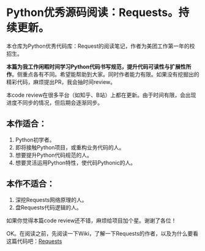 # Python优秀源码阅读：Requests。持续更新。

本仓库为Python优秀代码库：Request的阅读笔记，作者为美团工作第一年的校招生。

**本篇为我工作闲暇时间学习Python代码书写规范，提升代码可读性与扩展性所作**。侧重点各有不同。希望能帮助到大家。同时作者能力有限。如果没有挖掘出的精彩代码，麻烦提出PR，我会抽时间review。

本code review在很多平台（如知乎、B站）上都在更新。由于时间有限，会出现进度不同步的情况，但后期会逐渐同步。

## 本作适合：
1. Python初学者。
2. 即将接触Python项目，或重构业务代码的人。
3. 想要提升Python代码规范的人。
4. 想要灵活运用Python特性，使代码Pythonic的人。

## 本作不适合：
1. 深挖Requests网络原理的人。
2. 盘Requests代码逻辑的人。

如果你觉得本篇code review还不错，麻烦给项目加个星。谢谢了各位！

OK。在阅读之前，先阅读一下Wiki，了解一下Requests的作者，以及为什么要看这篇代码吧：[Requests](https://zh.wikipedia.org/zh-tw/Requests)

